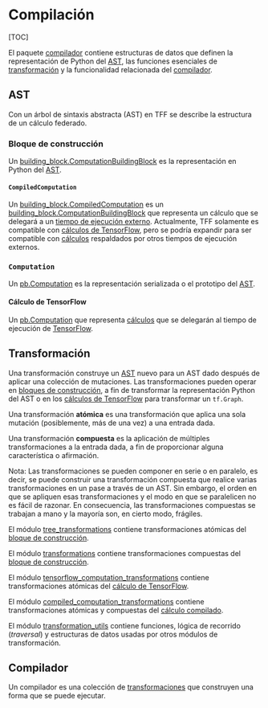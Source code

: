 # Compilación

[TOC]

El paquete [compilador](https://github.com/tensorflow/federated/blob/main/tensorflow_federated/python/core/impl/compiler) contiene estructuras de datos que definen la representación de Python del [AST](#ast), las funciones esenciales de [transformación](#transformation) y la funcionalidad relacionada del [compilador](#compiler).

## AST

Con un árbol de sintaxis abstracta (AST) en TFF se describe la estructura de un cálculo federado.

### Bloque de construcción

Un [building_block.ComputationBuildingBlock](https://github.com/tensorflow/federated/blob/main/tensorflow_federated/python/core/impl/compiler/building_blocks.py) es la representación en Python del [AST](#ast).

#### `CompiledComputation`

Un [building_block.CompiledComputation](https://github.com/tensorflow/federated/blob/main/tensorflow_federated/python/core/impl/compiler/building_blocks.py) es un [building_block.ComputationBuildingBlock](https://github.com/tensorflow/federated/blob/main/tensorflow_federated/python/core/impl/compiler/building_blocks.py) que representa un cálculo que se delegará a un [tiempo de ejecución externo](execution.md#external-runtime). Actualmente, TFF solamente es compatible con [cálculos de TensorFlow](#tensorFlow-computation), pero se podría expandir para ser compatible con [cálculos](#computation) respaldados por otros tiempos de ejecución externos.

### `Computation`

Un [pb.Computation](https://github.com/tensorflow/federated/blob/main/tensorflow_federated/proto/v0/computation.proto) es la representación serializada o el prototipo del [AST](#ast).

#### Cálculo de TensorFlow

Un [pb.Computation](https://github.com/tensorflow/federated/blob/main/tensorflow_federated/proto/v0/computation.proto) que representa [cálculos](#computation) que se delegarán al tiempo de ejecución de [TensorFlow](execution.md#tensorflow).

## Transformación

Una transformación construye un [AST](#ast) nuevo para un AST dado después de aplicar una colección de mutaciones. Las transformaciones pueden operar en [bloques de construcción](#building-block), a fin de transformar la representación Python del AST o en los [cálculos de TensorFlow](#tensorFlow-computation) para transformar un `tf.Graph`.

Una transformación **atómica** es una transformación que aplica una sola mutación (posiblemente, más de una vez) a una entrada dada.

Una transformación **compuesta** es la aplicación de múltiples transformaciones a la entrada dada, a fin de proporcionar alguna característica o afirmación.

Nota: Las transformaciones se pueden componer en serie o en paralelo, es decir, se puede construir una transformación compuesta que realice varias transformaciones en un pase a través de un AST. Sin embargo, el orden en que se apliquen esas transformaciones y el modo en que se paralelicen no es fácil de razonar. En consecuencia, las transformaciones compuestas se trabajan a mano y la mayoría son, en cierto modo, frágiles.

El módulo [tree_transformations](https://github.com/tensorflow/federated/blob/main/tensorflow_federated/python/core/impl/compiler/tree_transformations.py) contiene transformaciones atómicas del [bloque de construcción](#building-block).

El módulo [transformations](https://github.com/tensorflow/federated/blob/main/tensorflow_federated/python/core/impl/compiler/transformations.py) contiene transformaciones compuestas del [bloque de construcción](#building-block).

El módulo [tensorflow_computation_transformations](https://github.com/tensorflow/federated/blob/main/tensorflow_federated/python/core/impl/compiler/tensorflow_computation_transformations.py) contiene transformaciones atómicas del [cálculo de TensorFlow](#tensorflow-computation).

El módulo [compiled_computation_transformations](https://github.com/tensorflow/federated/blob/main/tensorflow_federated/python/core/impl/compiler/compiled_computation_transformations.py) contiene transformaciones atómicas y compuestas del [cálculo compilado](#compiled-computation).

El módulo [transformation_utils](https://github.com/tensorflow/federated/blob/main/tensorflow_federated/python/core/impl/compiler/transformation_utils.py) contiene funciones, lógica de recorrido (<em>traversal</em>) y estructuras de datos usadas por otros módulos de transformación.

## Compilador

Un compilador es una colección de [transformaciones](#transformation) que construyen una forma que se puede ejecutar.
